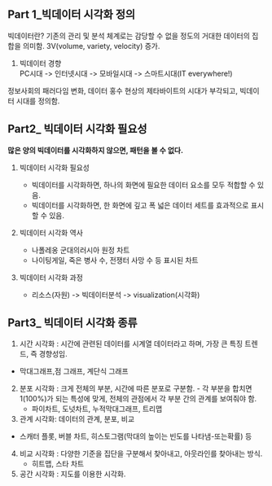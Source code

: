 ## Part 1_빅데이터 시각화 정의
빅데이터란? 기존의 관리 및 분석 체계로는 감당할 수 없을 정도의 거대한 데이터의 집합을 의미함. 3V(volume, variety, velocity) 증가.

1) 빅데이터 경향  
 PC시대 -> 인터넷시대 -> 모바일시대 -> 스마트시대(IT everywhere!)

정보사회의 패러다임 변화, 데이터 홍수 현상의 제타바이트의 시대가 부각되고, 빅데이터 시대를 정의함.  

## Part2_ 빅데이터 시각화 필요성

**많은 양의 빅데이터를 시각화하지 않으면, 패턴을 볼 수 없다.** 

1) 빅데이터 시각화 필요성  
   * 빅데이터를 시각화하면, 하나의 화면에 필요한 데이터 요소를 모두 적합할 수 있음.    
   * 빅데이터를 시각화하면, 한 화면에 깊고 폭 넓은 데이터 세트를 효과적으로 표시할 수 있음.  


2) 빅데이터 시각화 역사  
   * 나폴레옹 군대의러시아 원정 차트  
   * 나이팅게일, 죽은 병사 수, 전쟁터 사망 수 등 표시된 차트  

3) 빅데이터 시각화 과정  
   * 리소스(자원) -> 빅데이터분석 -> visualization(시각화)
     
## Part3_ 빅데이터 시각화 종류

 1) 시간 시각화 : 시간에 관련된 데이터를 시계열 데이터라고 하며, 가장 큰 특징 트렌드, 즉 경향성임.  
   * 막대그래프,점 그래프, 계단식 그래프  

2)  분포 시각화 : 크게 전체의 부분, 시간에 따른 분포로 구분함. - 각 부분을 합치면 1(100%)가 되는 특성에 맞게, 전체의 관점에서 각 부분 간의 관계를 보여줘야 함.  
    * 파이차트, 도넛차트, 누적막대그래프, 트리맵  
3)   관계 시각화: 데이터의 관계, 분포, 비교
   * 스캐터 플롯, 버블 차트, 히스토그램(막대의 높이는 빈도를 나타냄-또는확률) 등

4) 비교 시각화 : 다양한 기준을 집단을 구분해서 찾아내고, 아웃라인를 찾아내는 방식.
   * 히트맵, 스타 차트
5) 공간 시각화 : 지도를 이용한 시각화. 